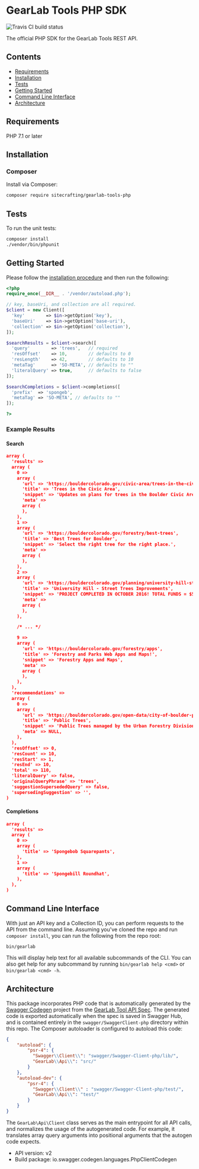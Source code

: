 # GearLab Tools PHP SDK

![Travis CI build status](https://api.travis-ci.org/sitecrafting/gearlab-tools-php.svg?branch=master)

The official PHP SDK for the GearLab Tools REST API.

## Contents

* [Requirements](#requirements)
* [Installation](#installation)
* [Tests](#tests)
* [Getting Started](#getting-started)
* [Command Line Interface](#command-line-interface)
* [Architecture](#architecture)

## Requirements

PHP 7.1 or later

## Installation
### Composer

Install via Composer:

```sh
composer require sitecrafting/gearlab-tools-php
```

## Tests

To run the unit tests:

```sh
composer install
./vendor/bin/phpunit
```

## Getting Started

Please follow the [installation procedure](#installation--usage) and then run the following:

```php
<?php
require_once(__DIR__ . '/vendor/autoload.php');

// key, baseUri, and collection are all required.
$client = new Client([
  'key'        => $in->getOption('key'),
  'baseUri'    => $in->getOption('base-uri'),
  'collection' => $in->getOption('collection'),
]);

$searchResults = $client->search([
  'query'        => 'trees',   // required
  'resOffset'    => 10,        // defaults to 0
  'resLength'    => 42,        // defaults to 10
  'metaTag'      => 'SO-META', // defaults to ""
  'literalQuery' => true,      // defaults to false
]);

$searchCompletions = $client->completions([
  'prefix'  => 'spongeb',
  'metaTag' => 'SO-META', // defaults to ""
]);

?>
```

### Example Results

#### Search

```json
array (
  'results' =>
  array (
    0 =>
    array (
      'url' => 'https://bouldercolorado.gov/civic-area/trees-in-the-civic-area-2',
      'title' => 'Trees in the Civic Area',
      'snippet' => 'Updates on plans for trees in the Boulder Civic Area.',
      'meta' =>
      array (
      ),
    ),
    1 =>
    array (
      'url' => 'https://bouldercolorado.gov/forestry/best-trees',
      'title' => 'Best Trees for Boulder',
      'snippet' => 'Select the right tree for the right place.',
      'meta' =>
      array (
      ),
    ),
    2 =>
    array (
      'url' => 'https://bouldercolorado.gov/planning/university-hill-street-trees-improvements',
      'title' => 'University Hill - Street Trees Improvements',
      'snippet' => 'PROJECT COMPLETED IN OCTOBER 2016! TOTAL FUNDS = $520,000',
      'meta' =>
      array (
      ),
    ),

    /* ... */

    9 =>
    array (
      'url' => 'https://bouldercolorado.gov/forestry/apps',
      'title' => 'Forestry and Parks Web Apps and Maps!',
      'snippet' => 'Forestry Apps and Maps',
      'meta' =>
      array (
      ),
    ),
  ),
  'recommendations' =>
  array (
    0 =>
    array (
      'url' => 'https://bouldercolorado.gov/open-data/city-of-boulder-public-trees/',
      'title' => 'Public Trees',
      'snippet' => 'Public Trees managed by the Urban Forestry Division of the Department of Parks and Recreation, City of Boulder. The provided tree data does not include trees on Open Space and Mountain Parks (OSMP) land. City ordinances prohibit the picking of fruit on trees located on OSMP property. For a list of u',
      'meta' => NULL,
    ),
  ),
  'resOffset' => 0,
  'resCount' => 10,
  'resStart' => 1,
  'resEnd' => 10,
  'total' => 110,
  'literalQuery' => false,
  'originalQueryPhrase' => 'trees',
  'suggestionSupersededQuery' => false,
  'supersedingSuggestion' => '',
)
```

#### Completions

```json
array (
  'results' =>
  array (
    0 =>
    array (
      'title' => 'Spongebob Squarepants',
    ),
    1 =>
    array (
      'title' => 'Spongebill Roundhat',
    ),
  ),
)
```

## Command Line Interface

With just an API key and a Collection ID, you can perform requests to the API from the command line. Assuming you've cloned the repo and run `composer install`, you can run the following from the repo root:

```
bin/gearlab
```

This will display help text for all available subcommands of the CLI. You can also get help for any subcommand by running `bin/gearlab help <cmd>` or `bin/gearlab <cmd> -h`.

## Architecture

This package incorporates PHP code that is automatically generated by the [Swagger Codegen](https://github.com/swagger-api/swagger-codegen) project from the [GearLab Tool API Spec](https://app.swaggerhub.com/apis-docs/ctamayo/gearlab-tools/v2). The generated code is exported automatically when the spec is saved in Swagger Hub, and is contained entirely in the `swagger/SwaggerClient-php` directory within this repo. The Composer autoloader is configured to autoload this code:

```json
{
    "autoload": {
        "psr-4": {
          "Swagger\\Client\\": "swagger/Swagger-Client-php/lib/",
          "GearLab\\Api\\": "src/"
        }
    },
    "autoload-dev": {
        "psr-4": {
          "Swagger\\Client\\" : "swagger/Swagger-Client-php/test/",
          "GearLab\\Api\\": "test/"
        }
    }
}
```

The `GearLab\Api\Client` class serves as the main entrypoint for all API calls, and normalizes the usage of the autogenerated code. For example, it translates array query arguments into positional arguments that the autogen code expects.

- API version: v2
- Build package: io.swagger.codegen.languages.PhpClientCodegen

